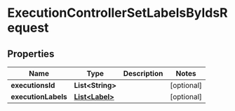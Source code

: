 

# ExecutionControllerSetLabelsByIdsRequest


## Properties

| Name | Type | Description | Notes |
|------------ | ------------- | ------------- | -------------|
|**executionsId** | **List&lt;String&gt;** |  |  [optional] |
|**executionLabels** | [**List&lt;Label&gt;**](Label.md) |  |  [optional] |



